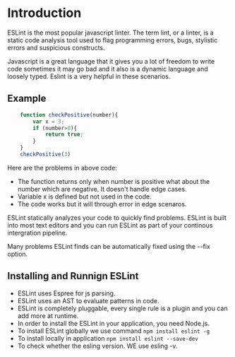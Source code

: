 # Introduction

ESLint is the most popular javascript linter.
The term lint, or a linter, is a static code analysis tool  used to flag programming errors, bugs, stylistic errors and suspicious constructs.

Javascript is a great language that it gives you a lot of freedom to write code sometimes it may go bad and it also is a dynamic language and loosely typed. Eslint is a very helpful in these scenarios.

## Example

```js
    function checkPositive(number){
        var x = 3;
        if (number>0){
            return true;
        }
    }
    checkPositive(3)
```

Here are the problems in above code:

* The function returns only when number is positive what about the number which are negative. It doesn't handle edge cases.
* Variable x is defined but not used in the code.
* The code works but it will through error in edge scenaros.
  
ESLint statically analyzes your code to quickly find problems. ESLint is built into most text editors and you can run ESLint as part of your continous intergration pipeline.

Many problems ESLint finds can be automatically fixed using the --fix option.

## Installing and Runnign ESLint

* ESLint uses Espree for js parsing.
* ESLint uses an AST to evaluate patterns in code.
* ESLint is completely pluggable, every single rule is a plugin and you can add more at runtime.
* In order to install the ESLint in your application, you need Node.js.
* To install ESLint globally we use command `npm install eslint -g`
* To install locally in application `npm install eslint --save-dev`
* To check whether the esling version. WE use esling -v.
